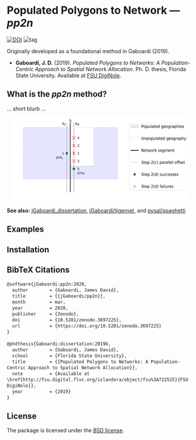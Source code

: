 # Populated Polygons to Network — *pp2n*
[![DOI](https://zenodo.org/badge/244989283.svg)](https://zenodo.org/badge/latestdoi/244989283) ![tag](https://img.shields.io/github/v/release/jGaboardi/pp2n?include_prereleases&sort=semver)

Originally developed as a foundational method in Gaboardi (2019).

 * **Gaboardi, J. D.** (2019). *Populated Polygons to Networks: A Population-Centric Approach to Spatial
Network Allocation*. Ph. D. thesis, Florida State University. Available at [FSU DigiNole](http://fsu.digital.flvc.org/islandora/object/fsu%3A722525).


## What is the *pp2n* method?

... short blurb ...

<p align="center">
<img src="figs/pp2n_concept.png" width="475" height="225" />
</p>


**See also:** [jGaboardi_dissertation](https://github.com/jGaboardi/jGaboardi_dissertation), [jGaboardi/tigernet](https://github.com/jGaboardi/tigernet), and [pysal/spaghetti](https://github.com/pysal/spaghetti)



## Examples


## Installation



## BibTeX Citations
```
@software{jGaboardi:pp2n:2020,
  author        = {Gaboardi, James David},
  title         = {{jGaboardi/pp2n}},
  month         = mar,
  year          = 2020,
  publisher     = {Zenodo},
  doi           = {10.5281/zenodo.3697225},
  url           = {https://doi.org/10.5281/zenodo.3697225}
}

@phdthesis{Gaboardi:dissertation:2019b,
  author        = {Gaboardi, James David},
  school        = {Florida State University},
  title         = {{Populated Polygons to Networks: A Population-Centric Approach to Spatial Network Allocation}},
  note          = {Available at \href{http://fsu.digital.flvc.org/islandora/object/fsu%3A722525}{FSU DigiNole}},
  year          = {2019}
}
```

## License
The package is licensed under the [BSD license](https://github.com/jGaboardi/pp2n/blob/master/LICENSE).

